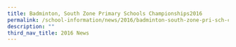 ```yaml
---
title: Badminton, South Zone Primary Schools Championships2016
permalink: /school-information/news/2016/badminton-south-zone-pri-sch-championships/
description: ""
third_nav_title: 2016 News
---
```

